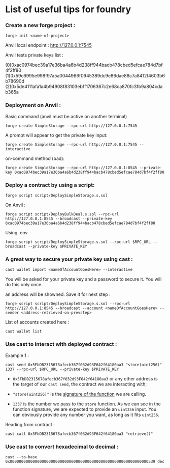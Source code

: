 # List of useful tips for foundry


### Create a new forge project : 

```
forge init <name-of-project>
```


Anvil local endpoint : http://127.0.0.1:7545

Anvil tests private keys list : 

(0)0xac0974bec39a17e36ba4a6b4d238ff944bacb478cbed5efcae784d7bf4f2ff80
(1)0x59c6995e998f97a5a0044966f0945389dc9e86dae88c7a8412f4603b6b78690d
(2)0x5de4111afa1a4b94908f83103eb1f1706367c2e68ca870fc3fb9a804cdab365a

### Deployment on Anvil :

Basic command (anvil must be active on another terminal)

```
forge create SimpleStorage --rpc-url http://127.0.0.1:7545
```

A prompt will appear to get the private key input:

```
forge create SimpleStorage --rpc-url http://127.0.0.1:7545 --interactive
```

on-command method (bad):

```
forge create SimpleStorage --rpc-url http://127.0.0.1:8545 --private-key 0xac0974bec39a17e36ba4a6b4d238ff944bacb478cbed5efcae784d7bf4f2ff80
```

### Deploy a contract by using a script: 

```
forge script script/DeploySimpleStorage.s.sol
```

On Anvil : 

```
forge script script/DeployBulkDeal.s.sol --rpc-url http://127.0.0.1:8545 --broadcast --private-key 0xac0974bec39a17e36ba4a6b4d238ff944bacb478cbed5efcae784d7bf4f2ff80
```
Using .env

```
forge script script/DeploySimpleStorage.s.sol --rpc-url $RPC_URL --broadcast --private-key $PRIVATE_KEY
```

### A great way to secure your private key using cast : 

```
cast wallet import <nameOfAccountGoesHere> --interactive
```
You will be asked for your private key and a password to secure it. You will do this only once.

an address will be showned. Save it for next step : 

```
forge script script/DeploySimpleStorage.s.sol --rpc-url http://127.0.0.1:8545 --broadcast --account <nameOfAccountGoesHere> --sender <address-retrieved-on-prevstep>
```
List of accounts created here : 

```
cast wallet list
```

### Use cast to interact with deployed contract : 

Example 1 : 

```
cast send 0x5FbDB2315678afecb367f032d93F642f64180aa3 "store(uint256)" 1337 --rpc-url $RPC_URL --private-key $PRIVATE_KEY
```

* `0x5FbDB2315678afecb367f032d93F642f64180aa3` or any other address is the target of our `cast send`, the contract we are interacting with;

* `"store(uint256)"` is the [signature of the function](https://ethereum.stackexchange.com/questions/135205/what-is-a-function-signature-and-function-selector-in-solidity-and-evm-language) we are calling.

* `1337` is the number we pass to the `store` function. As we can see in the function signature, we are expected to provide an `uint256` input. You can obviously provide any number you want, as long as it fits `uint256`.



Reading from contract :

```
cast call 0x5FbDB2315678afecb367f032d93F642f64180aa3 "retrieve()"
```

### Use cast to convert hexadecimal to decimal :

```
cast --to-base 0x0000000000000000000000000000000000000000000000000000000000000539 dec
```
